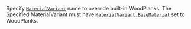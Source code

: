 Specify [`MaterialVariant`](https://create.roblox.com/docs/reference/engine/classes/MaterialVariant) name to override built-in WoodPlanks. The
Specified MaterialVariant must have [`MaterialVariant.BaseMaterial`](https://create.roblox.com/docs/reference/engine/classes/MaterialVariant#BaseMaterial)
set to WoodPlanks.